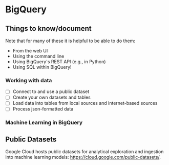 # BigQuery

## Things to know/document

Note that for many of these it is helpful to be able to do them:
* From the web UI
* Using the command line
* Using BigQuery's REST API (e.g., in Python)
* Using SQL within BigQuery!

### Working with data
- [ ] Connect to and use a public dataset
- [ ] Create your own datasets and tables
- [ ] Load data into tables from local sources and internet-based sources
- [ ] Process json-formatted data

### Machine Learning in BigQuery

## Public Datasets
Google Cloud hosts public datasets for analytical exploration and ingestion into machine learning models: https://cloud.google.com/public-datasets/.